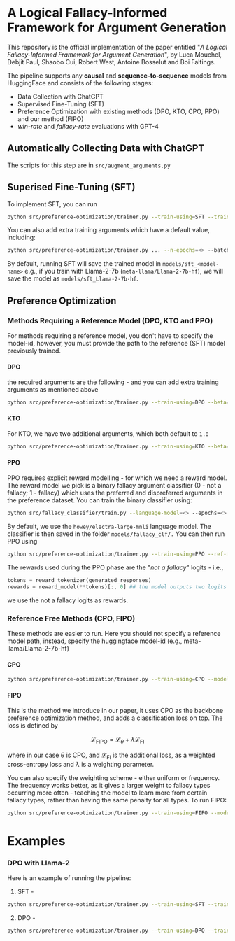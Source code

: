 # A Logical Fallacy-Informed Framework for Argument Generation

This repository is the official implementation of the paper entitled "_A Logical Fallacy-Informed Framework for Argument Generation_", by Luca Mouchel, Debjit Paul, Shaobo Cui, Robert West, Antoine Bosselut and Boi Faltings.

The pipeline supports any **causal** and **sequence-to-sequence** models from HuggingFace and consists of the following stages: 
- Data Collection with ChatGPT
- Supervised Fine-Tuning (SFT)
- Preference Optimization with existing methods (DPO, KTO, CPO, PPO) and our method (FIPO)
- _win-rate_ and _fallacy-rate_ evaluations with GPT-4


## Automatically Collecting Data with ChatGPT 
The scripts for this step are in `src/augment_arguments.py`

## Superised Fine-Tuning (SFT)
To implement SFT, you can run 
```bash
python src/preference-optimization/trainer.py --train-using=SFT --train-data=data/sft/train.json --model-name=<HF model-id> --use-peft=True 
```

You can also add extra training arguments which have a default value, including:
```bash
python src/preference-optimization/trainer.py ... --n-epochs=<> --batch-size=<> --gradient-accumulation-steps=<> --learning-rate=<> --warmup-steps=<> --weight-decay=<> --logging-steps=<> --save-steps=<> --output-dir=<> 
```

By default, running SFT will save the trained model in `models/sft_<model-name>` e.g., if you train with Llama-2-7b (`meta-llama/Llama-2-7b-hf`), we will save the model as `models/sft_Llama-2-7b-hf`. 

## Preference Optimization
### Methods Requiring a Reference Model (DPO, KTO and PPO)
For methods requiring a reference model, you don't have to specify the model-id, however, you must provide the path to the reference (SFT) model previously trained.
#### DPO
the required arguments are the following - and you can add extra training arguments as mentioned above
```bash
python src/preference-optimization/trainer.py --train-using=DPO --beta=<> --ref-model-path=<Path to SFT model> --train-data=data/preference-data/train.json
```
#### KTO
For KTO, we have two additional arguments, which both default to `1.0`
```bash 
python src/preference-optimization/trainer.py --train-using=KTO --beta=<> --ref-model-path=<Path to SFT model> --desirable-weight=<> --undesirable-weight=<> --train-data=data/preference-data/train.json
```

#### PPO 
PPO requires explicit reward modelling - for which we need a reward model. 
The reward model we pick is a binary fallacy argument classifier (0 - not a fallacy; 1 - fallacy) which uses the preferred and dispreferred arguments in the preference dataset.
You can train the binary classifier using: 
```bash
python src/fallacy_classifier/train.py --language-model=<> --epochs=<> --batch-size=<> --val-batch-size=<> --lr=<> --data-dir=<> --gradient-accumulation=<> --train-data=data/preference-data/train.json
```
By default, we use the `howey/electra-large-mnli` language model. The classifier is then saved in the folder `models/fallacy_clf/.`
You can then run PPO using
```bash
python src/preference-optimization/trainer.py --train-using=PPO --ref-model-path=<Path to SFT model> --reward-model-path=models/fallacy_clf/<> --train-data=data/preference-data/train.json
```
The rewards used during the PPO phase are the "_not a fallacy_" logits - i.e., 
```python
tokens = reward_tokenizer(generated_responses)
rewards = reward_model(**tokens)[:, 0] ## the model outputs two logits in the form [not a fallacy logit, is a fallacy logit]
```
we use the not a fallacy logits as rewards.

### Reference Free Methods (CPO, FIPO)
These methods are easier to run. Here you should not specify a reference model path, instead, specify the huggingface model-id (e.g., meta-llama/Llama-2-7b-hf)
#### CPO
```bash
python src/preference-optimization/trainer.py --train-using=CPO --model-name=<HF model id> --beta=<> --train-data=data/preference-data/train.json
```

#### FIPO
This is the method we introduce in our paper, it uses CPO as the backbone preference optimization method, and adds a classification loss on top. The loss is defined by

$$\mathcal{L}_{\text{FIPO}} =  \mathcal{L} _ \theta +\lambda\mathcal{L} _ \text{FI} $$

where in our case $\theta$ is CPO, and $\mathcal{L} _ \text{FI}$ is the additional loss, as a weighted cross-entropy loss and $\lambda$ is a weighting parameter.

You can also specify the weighting scheme - either uniform or frequency. The frequency works better, as it gives a larger weight to fallacy types occurring more often - teaching the model to learn more from certain fallacy types, rather than having the same penalty for all types.
To run FIPO:
```bash
python src/preference-optimization/trainer.py --train-using=FIPO --model-name=<HF model id> --lambda-value=<> --weighting-scheme=<frequency or uniform> --beta=<> --train-data=data/preference-data/train.json
```

# Examples 
### DPO with Llama-2
Here is an example of running the pipeline:

1. SFT -
```bash
python src/preference-optimization/trainer.py --train-using=SFT --train-data=data/sft/train.json --model-name=meta-llama/Llama-2-7b-hf --use-peft=True
```
2. DPO -
```bash
python src/preference-optimization/trainer.py --train-using=DPO --train-data=data/preference_optimization/train.json --ref-model-path=models/sft_Llama-2-7b-hf
```
